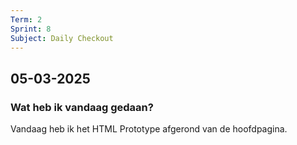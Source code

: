 ```yaml
---
Term: 2  
Sprint: 8  
Subject: Daily Checkout  
---
```


## 05-03-2025
### Wat heb ik vandaag gedaan?

Vandaag heb ik het HTML Prototype afgerond van de hoofdpagina.